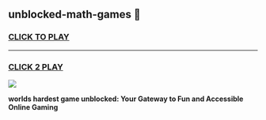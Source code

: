 
## unblocked-math-games 👋
<h3>
<a href="https://premium.freeplayer.one?title=unblocked-math-games&ref=14F">CLICK TO PLAY</a></h3>
<hr>

<h3>
<a href="https://premium.freeplayer.one?title=unblocked-math-games&ref=14F">CLICK 2 PLAY</a>
  
</h3>

<a href="https://premium.freeplayer.one?title=unblocked-math-games&ref=12F/"><img src="https://clearcache.store/games.png"></a>


**worlds hardest game unblocked: Your Gateway to Fun and Accessible Online Gaming**
